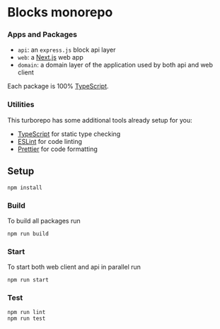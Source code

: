 # Blocks monorepo

### Apps and Packages

- `api`: an `express.js` block api layer
- `web`: a [Next.js](https://nextjs.org) web app
- `domain`: a domain layer of the application used by both api and web client

Each package is 100% [TypeScript](https://www.typescriptlang.org/).

### Utilities

This turborepo has some additional tools already setup for you:

- [TypeScript](https://www.typescriptlang.org/) for static type checking
- [ESLint](https://eslint.org/) for code linting
- [Prettier](https://prettier.io) for code formatting

## Setup

```
npm install
```

### Build

To build all packages run

```
npm run build
```

### Start

To start both web client and api in parallel run

```
npm run start
```

### Test

```
npm run lint
npm run test
```
